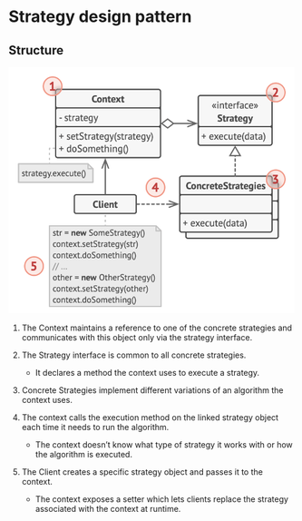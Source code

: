 # Strategy design pattern

## Structure

![Strategy](../../images/strategy.png)

1. The Context maintains a reference to one of the concrete strategies and communicates with this object only via the strategy interface.

2. The Strategy interface is common to all concrete strategies.

   - It declares a method the context uses to execute a strategy.

3. Concrete Strategies implement different variations of an algorithm the context uses.

4. The context calls the execution method on the linked strategy object each time it needs to run the algorithm.

   - The context doesn’t know what type of strategy it works with or how the algorithm is executed.

5. The Client creates a specific strategy object and passes it to the context.
   - The context exposes a setter which lets clients replace the strategy associated with the context at runtime.
